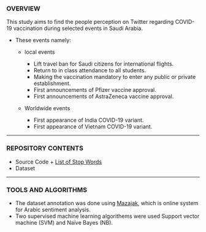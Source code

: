 <h3> OVERVIEW </h3>

This study aims to find the people perception on Twitter regarding COVID-19 vaccination during selected events in Saudi Arabia.

- These events namely:
  - local events
    - Lift travel ban for Saudi citizens for international flights.
    - Return to in class attendance to all students. 
    - Making the vaccination mandatory to enter any public or private establishment. 
    - First announcements of Pfizer vaccine approval.
    - First announcements of AstraZeneca vaccine approval.
    
  - Worldwide events
    - First appearance of India COVID-19 variant.
    - First appearance of Vietnam COVID-19 variant.
  


<hr>

<h3> REPOSITORY CONTENTS </h3>

  - Source Code + [List of Stop Words](https://countwordsfree.com/stopwords/arabic)
  - Dataset

<hr>

<h3> TOOLS AND ALGORITHMS </h3>

  - The dataset annotation was done using [Mazajak](http://mazajak.inf.ed.ac.uk:8000/), which is online system for Arabic sentiment analysis.
  - Two supervised machine learning algorithems were used Support vector machine (SVM) and Naïve Bayes (NB).
